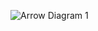 ![Arrow Diagram 1](https://user-images.githubusercontent.com/4312307/97165779-8508cb00-1784-11eb-8d0d-1fc8bbd3fe88.jpg)
